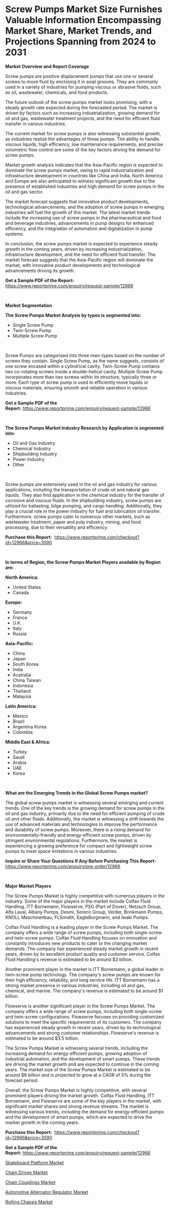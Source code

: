 <p><h1>Screw Pumps Market Size Furnishes Valuable Information Encompassing Market Share, Market Trends, and Projections Spanning from 2024 to 2031</h1></p><p><strong>Market Overview and Report Coverage</strong></p>
<p><p>Screw pumps are positive displacement pumps that use one or several screws to move fluid by enclosing it in axial grooves. They are commonly used in a variety of industries for pumping viscous or abrasive fluids, such as oil, wastewater, chemicals, and food products.</p><p>The future outlook of the screw pumps market looks promising, with a steady growth rate expected during the forecasted period. The market is driven by factors such as increasing industrialization, growing demand for oil and gas, wastewater treatment projects, and the need for efficient fluid transfer in various industries.</p><p>The current market for screw pumps is also witnessing substantial growth, as industries realize the advantages of these pumps. The ability to handle viscous liquids, high efficiency, low maintenance requirements, and precise volumetric flow control are some of the key factors driving the demand for screw pumps.</p><p>Market growth analysis indicates that the Asia-Pacific region is expected to dominate the screw pumps market, owing to rapid industrialization and infrastructure development in countries like China and India. North America and Europe are also anticipated to witness significant growth due to the presence of established industries and high demand for screw pumps in the oil and gas sector.</p><p>The market forecast suggests that innovative product developments, technological advancements, and the adoption of screw pumps in emerging industries will fuel the growth of this market. The latest market trends include the increasing use of screw pumps in the pharmaceutical and food and beverage industries, advancements in pump designs for enhanced efficiency, and the integration of automation and digitalization in pump systems.</p><p>In conclusion, the screw pumps market is expected to experience steady growth in the coming years, driven by increasing industrialization, infrastructure development, and the need for efficient fluid transfer. The market forecast suggests that the Asia-Pacific region will dominate the market, with innovative product developments and technological advancements driving its growth.</p></p>
<p><strong>Get a Sample PDF of the Report:</strong> <a href="https://www.reportprime.com/enquiry/request-sample/12966">https://www.reportprime.com/enquiry/request-sample/12966</a></p>
<p>&nbsp;</p>
<p><strong>Market Segmentation</strong></p>
<p><strong>The Screw Pumps Market Analysis by types is segmented into:</strong></p>
<p><ul><li>Single Screw Pump</li><li>Twin-Screw Pump</li><li>Multiple Screw Pump</li></ul></p>
<p>&nbsp;</p>
<p><p>Screw Pumps are categorized into three main types based on the number of screws they contain. Single Screw Pump, as the name suggests, consists of one screw encased within a cylindrical cavity. Twin-Screw Pump contains two co-rotating screws inside a double-helical cavity. Multiple Screw Pump incorporates more than two screws within its structure, typically three or more. Each type of screw pump is used to efficiently move liquids or viscous materials, ensuring smooth and reliable operation in various industries.</p></p>
<p><strong>Get a Sample PDF of the Report:</strong>&nbsp;<a href="https://www.reportprime.com/enquiry/request-sample/12966">https://www.reportprime.com/enquiry/request-sample/12966</a></p>
<p>&nbsp;</p>
<p><strong>The Screw Pumps Market Industry Research by Application is segmented into:</strong></p>
<p><ul><li>Oil and Gas Industry</li><li>Chemical Industry</li><li>Shipbuilding Industry</li><li>Power Industry</li><li>Other</li></ul></p>
<p>&nbsp;</p>
<p><p>Screw pumps are extensively used in the oil and gas industry for various applications, including the transportation of crude oil and natural gas liquids. They also find application in the chemical industry for the transfer of corrosive and viscous fluids. In the shipbuilding industry, screw pumps are utilized for ballasting, bilge pumping, and cargo handling. Additionally, they play a crucial role in the power industry for fuel and lubrication oil transfer. Furthermore, screw pumps cater to numerous other markets, such as wastewater treatment, paper and pulp industry, mining, and food processing, due to their versatility and efficiency.</p></p>
<p><strong>Purchase this Report:</strong>&nbsp; <a href="https://www.reportprime.com/checkout?id=12966&price=3590">https://www.reportprime.com/checkout?id=12966&price=3590</a></p>
<p>&nbsp;</p>
<p><strong>In terms of Region, the Screw Pumps Market Players available by Region are:</strong></p>
<p>
    <p> <strong> North America: </strong>
        <ul>
            <li>United States</li>
            <li>Canada</li>
        </ul>
        </p> 
    <p> <strong> Europe: </strong>
        <ul>
            <li>Germany</li>
            <li>France</li>
            <li>U.K.</li>
            <li>Italy</li>
            <li>Russia</li>
        </ul>
        </p> 
    <p> <strong> Asia-Pacific: </strong>
        <ul>
            <li>China</li>
            <li>Japan</li>
            <li>South Korea</li>
            <li>India</li>
            <li>Australia</li>
            <li>China Taiwan</li>
            <li>Indonesia</li>
            <li>Thailand</li>
            <li>Malaysia</li>
        </ul>
        </p> 
    <p> <strong> Latin America: </strong>
        <ul>
            <li>Mexico</li>
            <li>Brazil</li>
            <li>Argentina Korea</li>
            <li>Colombia</li>
        </ul>
        </p> 
    <p> <strong> Middle East & Africa: </strong>
        <ul>
            <li>Turkey</li>
            <li>Saudi</li>
            <li>Arabia</li>
            <li>UAE</li>
            <li>Korea</li>
        </ul>
    </p>
    </p>
<p>&nbsp;</p>
<p><strong>What are the Emerging Trends in the Global Screw Pumps market?</strong></p>
<p><p>The global screw pumps market is witnessing several emerging and current trends. One of the key trends is the growing demand for screw pumps in the oil and gas industry, primarily due to the need for efficient pumping of crude oil and other fluids. Additionally, the market is witnessing a shift towards the use of advanced materials and technologies to improve the performance and durability of screw pumps. Moreover, there is a rising demand for environmentally-friendly and energy-efficient screw pumps, driven by stringent environmental regulations. Furthermore, the market is experiencing a growing preference for compact and lightweight screw pumps to meet space limitations in various industries.</p></p>
<p><strong>Inquire or Share Your Questions If Any Before Purchasing This Report</strong>- <a href="https://www.reportprime.com/enquiry/pre-order/12966">https://www.reportprime.com/enquiry/pre-order/12966</a></p>
<p>&nbsp;</p>
<p><strong>Major Market Players</strong></p>
<p><p>The Screw Pumps Market is highly competitive with numerous players in the industry. Some of the major players in the market include Colfax Fluid Handling, ITT Bornemann, Flowserve, PSG (Part of Dover), Netzsch Group, Alfa Laval, Albany Pumps, Desmi, Sereco Group, Verder, Brinkmann Pumps, KNOLL Maschinenbau, FLSmidth, EagleBurgmann, and Iwaki Pumps.</p><p>Colfax Fluid Handling is a leading player in the Screw Pumps Market. The company offers a wide range of screw pumps, including both single-screw and twin-screw pumps. Colfax Fluid Handling focuses on innovation and constantly introduces new products to cater to the changing market demands. The company has experienced steady market growth in recent years, driven by its excellent product quality and customer service. Colfax Fluid Handling's revenue is estimated to be around $3 billion.</p><p>Another prominent player in the market is ITT Bornemann, a global leader in twin-screw pump technology. The company's screw pumps are known for their high efficiency, reliability, and long service life. ITT Bornemann has a strong market presence in various industries, including oil and gas, chemical, and marine. The company's revenue is estimated to be around $1 billion.</p><p>Flowserve is another significant player in the Screw Pumps Market. The company offers a wide range of screw pumps, including both single-screw and twin-screw configurations. Flowserve focuses on providing customized solutions to meet the specific requirements of its customers. The company has experienced steady growth in recent years, driven by its technological advancements and strong customer relationships. Flowserve's revenue is estimated to be around $3.5 billion.</p><p>The Screw Pumps Market is witnessing several trends, including the increasing demand for energy-efficient pumps, growing adoption of industrial automation, and the development of smart pumps. These trends are driving the market growth and are expected to continue in the coming years. The market size of the Screw Pumps Market is estimated to be around $6 billion and is projected to grow at a CAGR of 5% during the forecast period.</p><p>Overall, the Screw Pumps Market is highly competitive, with several prominent players driving the market growth. Colfax Fluid Handling, ITT Bornemann, and Flowserve are some of the key players in the market, with significant market shares and strong revenue streams. The market is witnessing various trends, including the demand for energy-efficient pumps and the development of smart pumps, which are expected to drive the market growth in the coming years.</p></p>
<p><strong>Purchase this Report:</strong>&nbsp;&nbsp;<a href="https://www.reportprime.com/checkout?id=12966&price=3590">https://www.reportprime.com/checkout?id=12966&price=3590</a></p>
<p></p>
<p><strong>Get a Sample PDF of the Report:</strong>&nbsp;<a href="https://www.reportprime.com/enquiry/request-sample/12966">https://www.reportprime.com/enquiry/request-sample/12966</a></p>
<p><p><a href="https://www.linkedin.com/pulse/skateboard-platform-market-insights-players-forecast-iumwe/">Skateboard Platform Market</a></p><p><a href="https://github.com/santosh758595/Market-Research-Report-List-2/blob/main/chain-drives-market.md">Chain Drives Market</a></p><p><a href="https://github.com/Chiragrp25/Market-Research-Report-List-2/blob/main/chain-couplings-market.md">Chain Couplings Market</a></p><p><a href="https://www.linkedin.com/pulse/automotive-alternator-regulator-market-share-amp-new-trends-4dcge/">Automotive Alternator Regulator Market</a></p><p><a href="https://www.linkedin.com/pulse/rolling-chassis-market-size-2023-2030-global-industrial-ekwde/">Rolling Chassis Market</a></p></p>